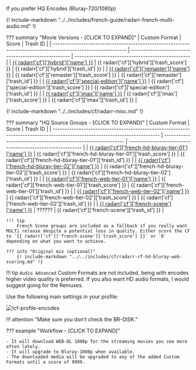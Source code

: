 If you prefer HQ Encodes (Bluray-720/1080p)

{! include-markdown "../../includes/french-guide/radarr-french-multi-audio.md" !}

??? summary "Movie Versions - [CLICK TO EXPAND]"
    | Custom Format                                                                                                 | Score                                                | Trash ID                                          |
    | ------------------------------------------------------------------------------------------------------------- | ---------------------------------------------------- | ------------------------------------------------- |
    | [{{ radarr['cf']['hybrid']['name'] }}](/Radarr/Radarr-collection-of-custom-formats/#hybrid)                   | {{ radarr['cf']['hybrid']['trash_score'] }}          | {{ radarr['cf']['hybrid']['trash_id'] }}          |
    | [{{ radarr['cf']['remaster']['name'] }}](/Radarr/Radarr-collection-of-custom-formats/#remaster)               | {{ radarr['cf']['remaster']['trash_score'] }}        | {{ radarr['cf']['remaster']['trash_id'] }}        |
    | [{{ radarr['cf']['special-edition']['name'] }}](/Radarr/Radarr-collection-of-custom-formats/#special-edition) | {{ radarr['cf']['special-edition']['trash_score'] }} | {{ radarr['cf']['special-edition']['trash_id'] }} |
    | [{{ radarr['cf']['imax']['name'] }}](/Radarr/Radarr-collection-of-custom-formats/#imax)                       | {{ radarr['cf']['imax']['trash_score'] }}            | {{ radarr['cf']['imax']['trash_id'] }}            |

{! include-markdown "../../includes/cf/radarr-misc.md" !}

??? summary "HQ Source Groups - [CLICK TO EXPAND]"
    | Custom Format                                                                                                               | Score                                                         | Trash ID                                                   |
    | --------------------------------------------------------------------------------------------------------------------------- | ------------------------------------------------------------- | ---------------------------------------------------------- |
    | [{{ radarr['cf']['french-hd-bluray-tier-01']['name'] }}](/Radarr/Radarr-collection-of-custom-formats/#fr-hd-bluray-tier-01) | {{ radarr['cf']['french-hd-bluray-tier-01']['trash_score'] }} | {{ radarr['cf']['french-hd-bluray-tier-01']['trash_id'] }} |
    | [{{ radarr['cf']['french-hd-bluray-tier-02']['name'] }}](/Radarr/Radarr-collection-of-custom-formats/#fr-hd-bluray-tier-02) | {{ radarr['cf']['french-hd-bluray-tier-02']['trash_score'] }} | {{ radarr['cf']['french-hd-bluray-tier-02']['trash_id'] }} |
    | [{{ radarr['cf']['french-web-tier-01']['name'] }}](/Radarr/Radarr-collection-of-custom-formats/#fr-web-tier-01)             | {{ radarr['cf']['french-web-tier-01']['trash_score'] }}       | {{ radarr['cf']['french-web-tier-01']['trash_id'] }}       |
    | [{{ radarr['cf']['french-web-tier-02']['name'] }}](/Radarr/Radarr-collection-of-custom-formats/#fr-web-tier-02)             | {{ radarr['cf']['french-web-tier-02']['trash_score'] }}       | {{ radarr['cf']['french-web-tier-02']['trash_id'] }}       |
    | [{{ radarr['cf']['french-scene']['name'] }}](/Radarr/Radarr-collection-of-custom-formats/#fr-scene-groups)                  | ??????                                                        | {{ radarr['cf']['french-scene']['trash_id'] }}             |

    !!! tip
        French Scene groups are included as a fallback if you really want MULTi release despite a potential loss in quality. Either score the CF to `{{ radarr['cf']['french-scene']['trash_score'] }}` or `0` depending on what you want to achieve.

    ??? info "Original mix (optional)"
        {! include-markdown "../../includes/cf/radarr-cf-hd-bluray-web-scoring.md" !}

!!! tip
    `Audio Advanced` Custom Formats are not included, being with encodes higher video quality is preferred. If you also want HD audio formats, I would suggest going for the Remuxes.

Use the following main settings in your profile:

![!cf-profile-encodes](/Radarr/images/cf-french-profile-1080p-encodes.png)

!!! attention "Make sure you don't check the BR-DISK."

??? example "Workflow - [CLICK TO EXPAND]"

    - It will download WEB-DL 1080p for the streaming movies you see more often lately.
    - It will upgrade to Bluray-1080p when available.
    - The downloaded media will be upgraded to any of the added Custom Formats until a score of 9999.
